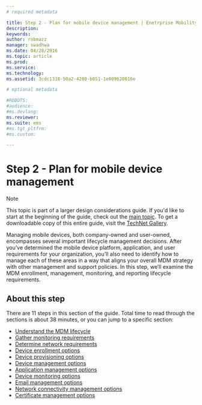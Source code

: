 ```yaml
---
# required metadata

title: Step 2 - Plan for mobile device management | Enetrprise Mobility Suite
description:
keywords:
author: robmazz
manager: swadhwa
ms.date: 04/28/2016
ms.topic: article
ms.prod:
ms.service:
ms.technology:
ms.assetid: 3cdc1318-50a2-4280-b051-1e009620816e

# optional metadata

#ROBOTS:
#audience:
#ms.devlang:
ms.reviewer: 
ms.suite: ems
#ms.tgt_pltfrm:
#ms.custom:

---
```


# Step 2 - Plan for mobile device management

>[!NOTE]
>This topic is part of a larger design considerations guide. If you'd like to start at the beginning of the guide, check out the [main topic](mdm-design-considerations-guide.md). To get a downloadable copy of this entire guide, visit the [TechNet Gallery](https://gallery.technet.microsoft.com/Mobile-Device-Management-7d401582).

Managing mobile devices, both company-owned and user-owned, encompasses several important lifecycle management decisions. After you’ve determined the mobile device platform, application, and user requirements for your organization, you’ll also need to identify how to manage each of these areas in a way that aligns your overall MDM strategy with other management and support policies. In this step, we’ll examine the MDM enrollment, management, monitoring, and reporting lifecycle requirements.

## About this step

There are 11 steps in this section of the guide. Total time to read through the sections is about 38 minutes, or you can jump to a specific section:

- [Understand the MDM lifecycle](mdm-understand-mdm-lifecycle.md)
- [Gather monitoring requirements](mdm-gather-monitoring-requirements.md)
- [Determine network requirements](mdm-determine-network-requirements.md)
- [Device enrollment options](mdm-device-enrollment-options.md)
- [Device provisioning options](mdm-device-provisioning-options.md)
- [Device management options](mdm-device-management-options.md)
- [Application management options](mdm-application-management-options)
- [Device monitoring options](mdm-device-monitoring-options.md)
- [Email management options](mdm-email-management-options.md)
- [Network connectivity management options](mdm-network-connectivity-management-options)
- [Certificate management options](mdm-certificate-management-options.md)